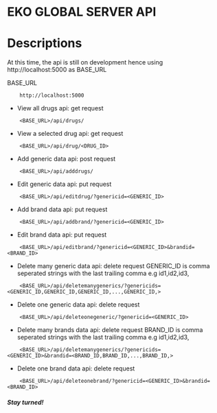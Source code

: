 # EKO GLOBAL SERVER API

# Descriptions

At this time, the api is still on development hence using http://localhost:5000 as BASE_URL

BASE_URL
```
    http://localhost:5000
```

* View all drugs api: get request
```
    <BASE_URL>/api/drugs/
```

* View a selected drug api: get request
```
    <BASE_URL>/api/drug/<DRUG_ID>
```

* Add generic data api: post request
```
    <BASE_URL>/api/adddrugs/
```

* Edit generic data api: put request
```
    <BASE_URL>/api/editdrug/?genericid=<GENERIC_ID>
```

* Add brand data api: put request
```
    <BASE_URL>/api/addbrand/?genericid=<GENERIC_ID>
```

* Edit brand data api: put request
```
    <BASE_URL>/api/editbrand/?genericid=<GENERIC_ID>&brandid=<BRAND_ID>
```

* Delete many generic data api: delete request
GENERIC_ID is comma seperated strings with the last trailing comma
e.g id1,id2,id3,
```
    <BASE_URL>/api/deletemanygenerics/?genericids=<GENERIC_ID,GENERIC_ID,GENERIC_ID,...,GENERIC_ID,>
```

* Delete one generic data api: delete request
```
    <BASE_URL>/api/deleteonegeneric/?genericid=<GENERIC_ID>
```

* Delete many brands data api: delete request
BRAND_ID is comma seperated strings with the last trailing comma
e.g id1,id2,id3,
```
    <BASE_URL>/api/deletemanygenerics/?genericids=<GENERIC_ID>&brandid=<BRAND_ID,BRAND_ID,...,BRAND_ID,>
```

* Delete one brand data api: delete request
```
    <BASE_URL>/api/deleteonebrand/?genericid=<GENERIC_ID>&brandid=<BRAND_ID>
```

##### Stay turned!
